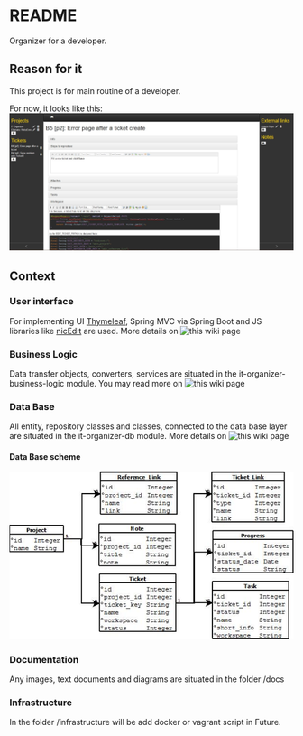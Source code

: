 # README #

Organizer for a developer.

## Reason for it ##

This project is for main routine of a developer.

For now, it looks like this:
![Demo screen shot](https://github.com/aleksei-khitev/it-organizer/blob/ui_based_on_spring_mvc/docs/demo_screenshot.JPG)

## Context

### User interface
For implementing UI [Thymeleaf](https://www.thymeleaf.org/), Spring MVC via Spring Boot and JS libraries like [nicEdit](http://nicedit.com/) are used.
More details on ![this wiki page](https://github.com/aleksei-khitev/it-organizer/wiki/it-organizer-web)

### Business Logic
Data transfer objects, converters, services are situated in the it-organizer-business-logic module.
You may read more on ![this wiki page](https://github.com/aleksei-khitev/it-organizer/wiki/it-organizer-business-logic)

### Data Base
All entity, repository classes and classes, connected to the data base layer are situated in the it-organizer-db module.
More details on ![this wiki page](https://github.com/aleksei-khitev/it-organizer/wiki/it-organizer-db)

#### Data Base scheme
![Data Base scheme](https://github.com/aleksei-khitev/it-organizer/blob/ui_based_on_spring_mvc/docs/db_diagram.jpeg)

### Documentation
Any images, text documents and diagrams are situated in the folder /docs

### Infrastructure
In the folder /infrastructure will be add docker or vagrant script in Future.